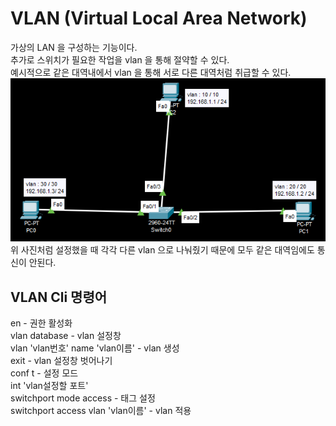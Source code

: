 # VLAN (Virtual Local Area Network) 
가상의 LAN 을 구성하는 기능이다.   
추가로 스위치가 필요한 작업을 vlan 을 통해 절약할 수 있다.   
예시적으로 같은 대역내에서 vlan 을 통해 서로 다른 대역처럼 취급할 수 있다.
![vlan](./vlan.png)   
위 사진처럼 설정했을 때 각각 다른 vlan 으로 나눠줬기 때문에 모두 같은 대역임에도 통신이 안된다.
## VLAN Cli 명령어 
en - 권한 활성화   
vlan database - vlan 설정창   
vlan 'vlan번호' name 'vlan이름' - vlan 생성   
exit - vlan 설정창 벗어나기   
conf t - 설정 모드   
int 'vlan설정할 포트'   
switchport mode access - 태그 설정   
switchport access vlan 'vlan이름' - vlan 적용   